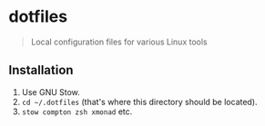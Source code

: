 dotfiles
========

> Local configuration files for various Linux tools

## Installation

1. Use GNU Stow.
2. `cd ~/.dotfiles` (that's where this directory should be located).
3. `stow compton zsh xmonad` etc.
